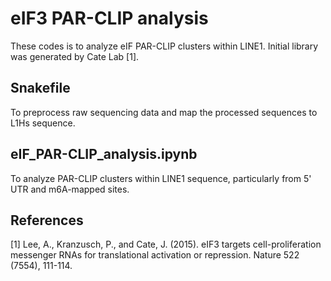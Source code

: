 # eIF3 PAR-CLIP analysis
These codes is to analyze eIF PAR-CLIP clusters within LINE1. Initial library was generated by Cate Lab [1]. 

## Snakefile
To preprocess raw sequencing data and map the processed sequences to L1Hs sequence.

## eIF_PAR-CLIP_analysis.ipynb
To analyze PAR-CLIP clusters within LINE1 sequence, particularly from 5' UTR and m6A-mapped sites. 

## References
[1] Lee, A., Kranzusch, P., and Cate, J. (2015). eIF3 targets cell-proliferation messenger RNAs for translational activation or repression. Nature 522 (7554), 111-114. 

